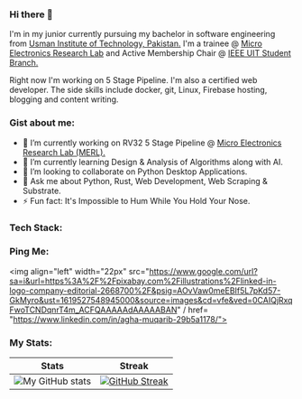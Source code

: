 ### Hi there 👋

I'm in my junior currently pursuing my bachelor in software engineering from [Usman Institute of Technology, Pakistan.](https://www.uit.edu/) I'm a trainee @ [Micro Electronics Research Lab](https://github.com/merledu) and Active Membership Chair @ [IEEE UIT Student Branch.](https://www.facebook.com/IeeeUitStudentBranch/)

Right now I'm working on 5 Stage Pipeline. I'm also a certified web developer. The side skills include docker, git, Linux, Firebase hosting, blogging and content writing. 

### Gist about me:

- 🔭 I’m currently working on RV32 5 Stage Pipeline @ [Micro Electronics Research Lab (MERL).](https://github.com/merledu)
- 🌱 I’m currently learning Design & Analysis of Algorithms along with AI.
- 👯 I’m looking to collaborate on Python Desktop Applications.
- 💬 Ask me about Python, Rust, Web Development, Web Scraping & Substrate.
- ⚡ Fun fact: It's Impossible to Hum While You Hold Your Nose.

### Tech Stack: 


### Ping Me: 

<img align="left" width="22px" src="https://www.google.com/url?sa=i&url=https%3A%2F%2Fpixabay.com%2Fillustrations%2Flinked-in-logo-company-editorial-2668700%2F&psig=AOvVaw0meEBIf5L7pKd57-GkMyro&ust=1619527548945000&source=images&cd=vfe&ved=0CAIQjRxqFwoTCNDqnrT4m_ACFQAAAAAdAAAAABAN" / href= "https://www.linkedin.com/in/agha-muqarib-29b5a1178/">

### My Stats: 

Stats        | Streak
------------ | -------------
![My GitHub stats](https://github-readme-stats.vercel.app/api?username=Agha-Muqarib&show_icons=true&theme=radical&count_private=true) | [![GitHub Streak](https://github-readme-streak-stats.herokuapp.com/?user=Agha-Muqarib&theme=radical)](https://git.io/streak-stats)

